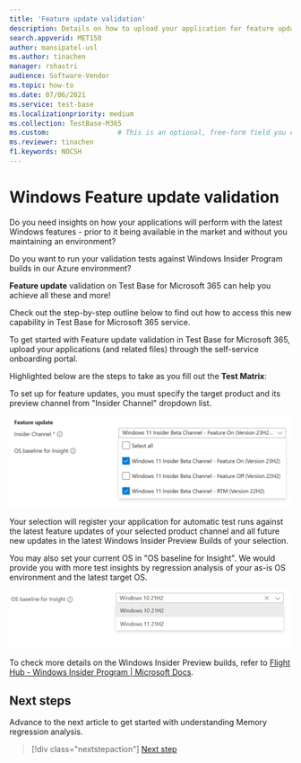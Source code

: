 ```yaml
---
title: 'Feature update validation'
description: Details on how to upload your application for feature update validation
search.appverid: MET150
author: mansipatel-usl
ms.author: tinachen
manager: rshastri
audience: Software-Vendor
ms.topic: how-to
ms.date: 07/06/2021
ms.service: test-base
ms.localizationpriority: medium
ms.collection: TestBase-M365
ms.custom:                 # This is an optional, free-form field you can use to define your own collection of articles. If you have more than one value, format as a bulleted list. This field truncates to something like 144 characters (inclusive of spaces) so keep it short.
ms.reviewer: tinachen
f1.keywords: NOCSH
---
```

# Windows Feature update validation

Do you need insights on how your applications will perform with the latest Windows features - prior to it being available in the market and without you maintaining an environment?

Do you want to run your validation tests against Windows Insider Program builds in our Azure environment?

**Feature update** validation on Test Base for Microsoft 365 can help you achieve all these and more!

Check out the step-by-step outline below to find out how to access this new capability in Test Base for Microsoft 365 service.

To get started with Feature update validation in Test Base for Microsoft 365, upload your applications (and related files) through the self-service onboarding portal.

Highlighted below are the steps to take as you fill out the **Test Matrix**:

To set up for feature updates, you must specify the target product and its preview channel from "Insider Channel" dropdown list.

![Screenshot shows Set insider channel product.](Media/windowsfeatureupdatevalidation01-featureupdate.png)

Your selection will register your application for automatic test runs against the latest feature updates of your selected product channel and all future new updates in the latest Windows Insider Preview Builds of your selection.

You may also set your current OS in "OS baseline for Insight". We would provide you with more test insights by regression analysis of your as-is OS environment and the latest target OS.

![Screenshot shows Set OS baseline for Insight product.](Media/windowsfeatureupdatevalidation02-osbaseline.png)

To check more details on the Windows Insider Preview builds, refer to [Flight Hub - Windows Insider Program | Microsoft Docs](/windows-insider/flight-hub/).

## Next steps

Advance to the next article to get started with understanding Memory regression analysis.
> [!div class="nextstepaction"]
> [Next step](memory.md)

<!---
Add button for next page
-->
